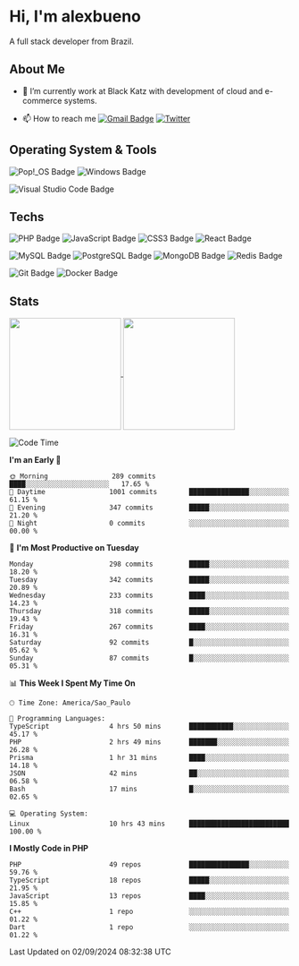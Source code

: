 # Hi, I'm alexbueno

A full stack developer from Brazil.

## About Me

- 🌱 I’m currently work at Black Katz with development of cloud and e-commerce systems.

- 📫 How to reach me [![Gmail Badge](https://img.shields.io/badge/-gmail-c14438?style=for-the-badge&logo=Gmail&logoColor=ffffff)](mailto:alexsandrofbueno@gmail.com) [![Twitter](https://img.shields.io/badge/twitter-1DA1F2.svg?style=for-the-badge&logo=twitter&logoColor=ffffff)](https://twitter.com/Alex_Bueno_7)

## Operating System & Tools

![Pop!_OS Badge](https://img.shields.io/badge/Pop!__OS-48B9C7?logo=popos&logoColor=fff&style=flat)
![Windows Badge](https://img.shields.io/badge/Windows-0078D6?logo=windows&logoColor=fff&style=flat)

![Visual Studio Code Badge](https://img.shields.io/badge/Visual%20Studio%20Code-007ACC?logo=visualstudiocode&logoColor=fff&style=flat)

## Techs

![PHP Badge](https://img.shields.io/badge/PHP-777BB4?logo=php&logoColor=fff&style=flat)
![JavaScript Badge](https://img.shields.io/badge/JavaScript-F7DF1E?logo=javascript&logoColor=000&style=flat)
![CSS3 Badge](https://img.shields.io/badge/CSS3-1572B6?logo=css3&logoColor=fff&style=flat)
![React Badge](https://img.shields.io/badge/React-61DAFB?logo=react&logoColor=000&style=flat)

![MySQL Badge](https://img.shields.io/badge/MySQL-4479A1?logo=mysql&logoColor=fff&style=flat)
![PostgreSQL Badge](https://img.shields.io/badge/PostgreSQL-4169E1?logo=postgresql&logoColor=fff&style=flat)
![MongoDB Badge](https://img.shields.io/badge/MongoDB-47A248?logo=mongodb&logoColor=fff&style=flat)
![Redis Badge](https://img.shields.io/badge/Redis-DC382D?logo=redis&logoColor=fff&style=flat)

![Git Badge](https://img.shields.io/badge/Git-F05032?logo=git&logoColor=fff&style=flat)
![Docker Badge](https://img.shields.io/badge/Docker-2496ED?logo=docker&logoColor=fff&style=flat)


## Stats

<a href="https://github.com/anuraghazra/github-readme-stats">
  <img height=200 align="center" src="https://github-readme-stats.vercel.app/api?username=alexbueno7&theme=dark" />
</a>
<a href="https://github.com/anuraghazra/convoychat">
  <img height=200 align="center" src="https://github-readme-stats.vercel.app/api/top-langs?username=alexbueno7&layout=compact&langs_count=8&card_width=320&theme=dark" />
</a>

<!--START_SECTION:waka-->
![Code Time](http://img.shields.io/badge/Code%20Time-1%2C097%20hrs%203%20mins-blue)

**I'm an Early 🐤** 

```text
🌞 Morning                289 commits         ████░░░░░░░░░░░░░░░░░░░░░   17.65 % 
🌆 Daytime                1001 commits        ███████████████░░░░░░░░░░   61.15 % 
🌃 Evening                347 commits         █████░░░░░░░░░░░░░░░░░░░░   21.20 % 
🌙 Night                  0 commits           ░░░░░░░░░░░░░░░░░░░░░░░░░   00.00 % 
```
📅 **I'm Most Productive on Tuesday** 

```text
Monday                   298 commits         █████░░░░░░░░░░░░░░░░░░░░   18.20 % 
Tuesday                  342 commits         █████░░░░░░░░░░░░░░░░░░░░   20.89 % 
Wednesday                233 commits         ████░░░░░░░░░░░░░░░░░░░░░   14.23 % 
Thursday                 318 commits         █████░░░░░░░░░░░░░░░░░░░░   19.43 % 
Friday                   267 commits         ████░░░░░░░░░░░░░░░░░░░░░   16.31 % 
Saturday                 92 commits          █░░░░░░░░░░░░░░░░░░░░░░░░   05.62 % 
Sunday                   87 commits          █░░░░░░░░░░░░░░░░░░░░░░░░   05.31 % 
```


📊 **This Week I Spent My Time On** 

```text
🕑︎ Time Zone: America/Sao_Paulo

💬 Programming Languages: 
TypeScript               4 hrs 50 mins       ███████████░░░░░░░░░░░░░░   45.17 % 
PHP                      2 hrs 49 mins       ███████░░░░░░░░░░░░░░░░░░   26.28 % 
Prisma                   1 hr 31 mins        ████░░░░░░░░░░░░░░░░░░░░░   14.18 % 
JSON                     42 mins             ██░░░░░░░░░░░░░░░░░░░░░░░   06.58 % 
Bash                     17 mins             █░░░░░░░░░░░░░░░░░░░░░░░░   02.65 % 

💻 Operating System: 
Linux                    10 hrs 43 mins      █████████████████████████   100.00 % 
```

**I Mostly Code in PHP** 

```text
PHP                      49 repos            ███████████████░░░░░░░░░░   59.76 % 
TypeScript               18 repos            █████░░░░░░░░░░░░░░░░░░░░   21.95 % 
JavaScript               13 repos            ████░░░░░░░░░░░░░░░░░░░░░   15.85 % 
C++                      1 repo              ░░░░░░░░░░░░░░░░░░░░░░░░░   01.22 % 
Dart                     1 repo              ░░░░░░░░░░░░░░░░░░░░░░░░░   01.22 % 
```




 Last Updated on 02/09/2024 08:32:38 UTC
<!--END_SECTION:waka-->
